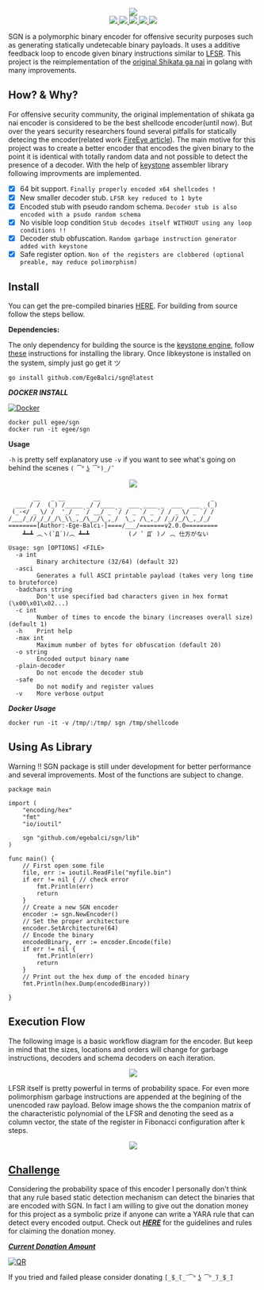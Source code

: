 <p align="center">
  <img src="https://github.com/EgeBalci/sgn/raw/master/img/banner.png">
  </br>
  <a href="https://github.com/EgeBalci/sgn">
    <img src="https://img.shields.io/badge/version-2.0.0-green.svg?style=flat-square">
  </a>
  <a href="https://goreportcard.com/report/github.com/egebalci/sgn">
    <img src="https://goreportcard.com/badge/github.com/egebalci/sgn?style=flat-square">
  </a>
  <a href="https://github.com/EgeBalci/sgn/issues">
    <img src="https://img.shields.io/github/issues/egebalci/sgn?style=flat-square&color=red">
  </a>
  <a href="https://raw.githubusercontent.com/EgeBalci/sgn/master/LICENSE">
    <img src="https://img.shields.io/github/license/egebalci/sgn.svg?style=flat-square">
  </a>
  <a href="https://twitter.com/egeblc">
    <img src="https://img.shields.io/badge/twitter-@egeblc-55acee.svg?style=flat-square">
  </a>
</p>

SGN is a polymorphic binary encoder for offensive security purposes such as generating statically undetecable binary payloads. It uses a additive feedback loop to encode given binary instructions similar to [LFSR](https://en.wikipedia.org/wiki/Linear-feedback_shift_register). This project is the reimplementation of the [original Shikata ga nai](https://github.com/rapid7/metasploit-framework/blob/master/modules/encoders/x86/shikata_ga_nai.rb) in golang with many improvements. 


## How? & Why?
For offensive security community, the original implementation of shikata ga nai encoder is considered to be the best shellcode encoder(until now). But over the years security researchers found several pitfalls for statically detecing the encoder(related work [FireEye article](https://www.fireeye.com/blog/threat-research/2019/10/shikata-ga-nai-encoder-still-going-strong.html)). The main motive for this project was to create a better encoder that encodes the given binary to the point it is identical with totally random data and not possible to detect the presence of a decoder. With the help of [keystone](http://www.keystone-engine.org/) assembler library following improvments are implemented.

- [x] 64 bit support. `Finally properly encoded x64 shellcodes !`
- [x] New smaller decoder stub. `LFSR key reduced to 1 byte`
- [x] Encoded stub with pseudo random schema. `Decoder stub is also encoded with a psudo random schema`
- [x] No visible loop condition `Stub decodes itself WITHOUT using any loop conditions !!` 
- [x] Decoder stub obfuscation. `Random garbage instruction generator added with keystone`
- [x] Safe register option. `Non of the registers are clobbered (optional preable, may reduce polimorphism)` 

## Install

You can get the pre-compiled binaries [HERE](https://github.com/EgeBalci/sgn/releases). For building from source follow the steps bellow.

**Dependencies:**

The only dependency for building the source is the [keystone engine](https://github.com/keystone-engine/keystone), follow [these](https://github.com/keystone-engine/keystone/blob/master/docs/COMPILE.md) instructions for installing the library. Once libkeystone is installed on the system, simply just go get it ツ

```
go install github.com/EgeBalci/sgn@latest
```

***DOCKER INSTALL***

[![Docker](http://dockeri.co/image/egee/sgn)](https://hub.docker.com/r/egee/sgn/)

```
docker pull egee/sgn
docker run -it egee/sgn
```

**Usage**

`-h` is pretty self explanatory use `-v` if you want to see what's going on behind the scenes `( ͡° ͜ʖ ͡°)_/¯`
<p align="center">
  <img src="https://github.com/EgeBalci/sgn/raw/master/img/usage.gif">
</p>


```
       __   _ __        __                               _ 
  ___ / /  (_) /_____ _/ /____ _  ___ ____ _  ___  ___ _(_)
 (_-</ _ \/ /  '_/ _ `/ __/ _ `/ / _ `/ _ `/ / _ \/ _ `/ / 
/___/_//_/_/_/\_\\_,_/\__/\_,_/  \_, /\_,_/ /_//_/\_,_/_/  
========[Author:-Ege-Balcı-]====/___/=======v2.0.0=========  
    ┻━┻ ︵ヽ(`Д´)ﾉ︵ ┻━┻           (ノ ゜Д゜)ノ ︵ 仕方がない

Usage: sgn [OPTIONS] <FILE>
  -a int
    	Binary architecture (32/64) (default 32)
  -asci
    	Generates a full ASCI printable payload (takes very long time to bruteforce)
  -badchars string
    	Don't use specified bad characters given in hex format (\x00\x01\x02...)
  -c int
    	Number of times to encode the binary (increases overall size) (default 1)
  -h	Print help
  -max int
    	Maximum number of bytes for obfuscation (default 20)
  -o string
    	Encoded output binary name
  -plain-decoder
    	Do not encode the decoder stub
  -safe
    	Do not modify and register values
  -v	More verbose output
```

***Docker Usage***

```
docker run -it -v /tmp/:/tmp/ sgn /tmp/shellcode
```

## Using As Library
Warning !! SGN package is still under development for better performance and several improvements. Most of the functions are subject to change.

```
package main

import (
	"encoding/hex"
	"fmt"
	"io/ioutil"

	sgn "github.com/egebalci/sgn/lib"
)

func main() {
	// First open some file
	file, err := ioutil.ReadFile("myfile.bin")
	if err != nil { // check error
		fmt.Println(err)
		return
	}
	// Create a new SGN encoder
	encoder := sgn.NewEncoder()
	// Set the proper architecture
	encoder.SetArchitecture(64)
	// Encode the binary
	encodedBinary, err := encoder.Encode(file)
	if err != nil {
		fmt.Println(err)
		return
	}
	// Print out the hex dump of the encoded binary
	fmt.Println(hex.Dump(encodedBinary))

}
```


## Execution Flow

The following image is a basic workflow diagram for the encoder. But keep in mind that the sizes, locations and orders will change for garbage instructions, decoders and schema decoders on each iteration. 

<p align="center">
  <img src="https://github.com/EgeBalci/sgn/raw/master/img/flow.png">
</p>

LFSR itself is pretty powerful in terms of probability space. For even more polimorphism garbage instructions are appended at the begining of the unencoded raw payload. Below image shows the the companion matrix of the characteristic polynomial of the LFSR and denoting the seed as a column vector, the state of the register in Fibonacci configuration after k steps.

<p align="center">
  <img src="https://github.com/EgeBalci/sgn/raw/master/img/matrices.svg">
</p>


## [Challenge](https://github.com/EgeBalci/sgn/wiki/Challange_Guidelines)

Considering the probability space of this encoder I personally don't think that any rule based static detection mechanism can detect the binaries that are encoded with SGN. In fact I am willing to give out the donation money for this project as a symbolic prize if anyone can write a YARA rule that can detect every encoded output. Check out [***HERE***](https://github.com/EgeBalci/sgn/wiki/Challange_Guidelines) for the guidelines and rules for claiming the donation money.

[***Current Donation Amount***](https://www.blockchain.com/tr/btc/address/1615NKMjpHShh3hWHrazWybgJxpqZgz4f2)

[![QR](https://github.com/EgeBalci/sgn/raw/master/img/btc_qr.png)](https://www.blockchain.com/tr/btc/address/1615NKMjpHShh3hWHrazWybgJxpqZgz4f2)

If you tried and failed please consider donating `[̲̅$̲̅(̲̅ ͡° ͜ʖ ͡°̲̅)̲̅$̲̅]`
